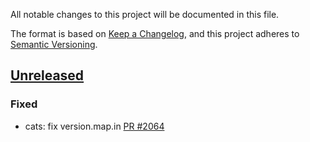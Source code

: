 All notable changes to this project will be documented in this file.

The format is based on [Keep a Changelog](https://keepachangelog.com/en/1.0.0/),
and this project adheres to [Semantic Versioning](https://semver.org/spec/v2.0.0.html).

## [Unreleased]
### Fixed
- cats: fix version.map.in [PR #2064]

[PR #2064]: https://github.com/bareos/bareos/pull/2064
[unreleased]: https://github.com/bareos/bareos/tree/master
